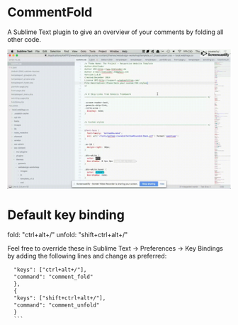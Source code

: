# CommentFold
A Sublime Text plugin to give an overview of your comments by folding all other code.

![Comment Fold Preview](comment_fold.gif)

# Default key binding
fold: "ctrl+alt+/"
unfold: "shift+ctrl+alt+/"

Feel free to override these in Sublime Text -> Preferences -> Key Bindings by adding the following lines and change as preferred:

  ```{
    "keys": ["ctrl+alt+/"],
    "command": "comment_fold"
	},
	{
    "keys": ["shift+ctrl+alt+/"],
    "command": "comment_unfold"
	}
	```
